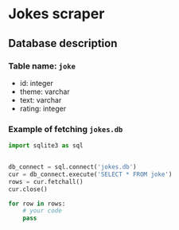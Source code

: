 # Jokes scraper

## Database description

### Table name: `joke`

* id: integer
* theme: varchar
* text: varchar
* rating: integer

### Example of fetching `jokes.db`

```python
import sqlite3 as sql


db_connect = sql.connect('jokes.db')
cur = db_connect.execute('SELECT * FROM joke')
rows = cur.fetchall()
cur.close()

for row in rows:
    # your code
    pass
```
